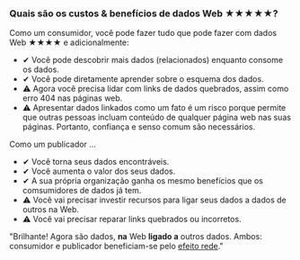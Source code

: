 ### Quais são os custos &amp; benefícios de dados Web <span class="stars-inline">&#x2605;&#x2605;&#x2605;&#x2605;&#x2605;</span>?

Como um consumidor, você pode fazer tudo que pode fazer com dados Web <span class="stars-inline">&#x2605;&#x2605;&#x2605;&#x2605;</span> e adicionalmente:

- &#10004; Você pode descobrir mais dados (relacionados) enquanto consome os dados.
- &#10004; Você pode diretamente aprender sobre o esquema dos dados.
- &#9888; Agora você precisa lidar com links de dados quebrados, assim como erro 404 nas páginas web.
- &#9888; Apresentar dados linkados como um fato é um risco porque permite que outras pessoas incluam conteúdo de qualquer página web nas suas páginas. Portanto, confiança e senso comum são necessários.

Como um publicador &hellip;

- &#10004; Você torna seus dados encontráveis.
- &#10004; Você aumenta o valor dos seus dados.
- &#10004; A sua própria organização ganha os mesmo benefícios que os comsumidores de dados já tem. 
- &#9888; Você vai precisar investir recursos para ligar seus dados a dados de outros na Web.
- &#9888; Você vai precisar reparar links quebrados ou incorretos.

"Brilhante! Agora são dados, **na** Web **ligado a** outros dados. Ambos: consumidor e publicador beneficiam-se pelo [efeito rede](https://en.wikipedia.org/wiki/Network_effect "Network effect - Wikipedia, the free encyclopedia")."
